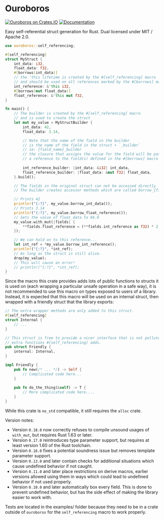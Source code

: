 # Ouroboros

[![Ouroboros on Crates.IO](https://img.shields.io/crates/v/ouroboros)](https://crates.io/crates/ouroboros)
[![Documentation](https://img.shields.io/badge/documentation-link-success)](https://docs.rs/ouroboros)

Easy self-referential struct generation for Rust. 
Dual licensed under MIT / Apache 2.0.

```rust
use ouroboros::self_referencing;

#[self_referencing]
struct MyStruct {
    int_data: i32,
    float_data: f32,
    #[borrows(int_data)]
    // the 'this lifetime is created by the #[self_referencing] macro
    // and should be used on all references marked by the #[borrows] macro
    int_reference: &'this i32,
    #[borrows(mut float_data)]
    float_reference: &'this mut f32,
}

fn main() {
    // The builder is created by the #[self_referencing] macro 
    // and is used to create the struct
    let mut my_value = MyStructBuilder {
        int_data: 42,
        float_data: 3.14,

        // Note that the name of the field in the builder 
        // is the name of the field in the struct + `_builder` 
        // ie: {field_name}_builder
        // the closure that assigns the value for the field will be passed 
        // a reference to the field(s) defined in the #[borrows] macro
	
        int_reference_builder: |int_data: &i32| int_data,
        float_reference_builder: |float_data: &mut f32| float_data,
    }.build();

    // The fields in the original struct can not be accessed directly
    // The builder creates accessor methods which are called borrow_{field_name}()

    // Prints 42
    println!("{:?}", my_value.borrow_int_data());
    // Prints 3.14
    println!("{:?}", my_value.borrow_float_reference());
    // Sets the value of float_data to 84.0
    my_value.with_mut(|fields| {
        **fields.float_reference = (**fields.int_reference as f32) * 2.0;
    });

    // We can hold on to this reference...
    let int_ref = *my_value.borrow_int_reference();
    println!("{:?}", *int_ref);
    // As long as the struct is still alive.
    drop(my_value);
    // This will cause an error!
    // println!("{:?}", *int_ref);
}
```

Since the macro this crate provides adds lots of public functions to structs it is used on (each wrapping a particular unsafe operation in a safe way), it is not recommended to use this macro on types exposed to users of a library. Instead, it is expected that this macro will be used on an internal struct, then wrapped with a friendly struct that the library exports:

```rust
// The extra wrapper methods are only added to this struct.
#[self_referencing]
struct Internal {
    // ...
}

// This struct is free to provide a nicer interface that is not polluted by the
// extra functions #[self_referencing] adds.
pub struct Friendly {
    internal: Internal,
}

impl Friendly {
    pub fn new(/* ... */) -> Self {
        // Complicated code here...
    }
    
    pub fn do_the_thing(&self) -> T {
        // More complicated code here....
    }
}
```

While this crate is `no_std` compatible, it still requires the `alloc` crate.

Version notes:
- Version `0.18.0` now correctly refuses to compile unsound usages of `with_mut`, but requires Rust 1.63 or later.
- Version `0.17.0` reintroduces type parameter support, but requires at least
  version 1.60 of the Rust toolchain.
- Version `0.16.0` fixes a potential soundness issue but removes template
  parameter support.
- Version `0.13.0` and later contain checks for additional situations which
  cause undefined behavior if not caught.
- Version `0.11.0` and later place restrictions on derive macros, earlier
  versions allowed using them in ways which could lead to undefined behavior if
  not used properly.
- Version `0.10.0` and later automatically box every field. This is done
  to prevent undefined behavior, but has the side effect of making the library
  easier to work with.

Tests are located in the examples/ folder because they need to be in a crate
outside of `ouroboros` for the `self_referencing` macro to work properly.
